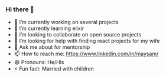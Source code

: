 ### Hi there 👋

- 🔭 I’m currently working on several projects
- 🌱 I’m currently learning elixir
- 👯 I’m looking to collaborate on open source projects
- 🤔 I’m looking for help with finding react projects for my wife
- 💬 Ask me about for mentorship
- 📫 How to reach me: https://www.linkedin.com/in/maysam/
- 😄 Pronouns: He/His
- ⚡ Fun fact: Married with children
